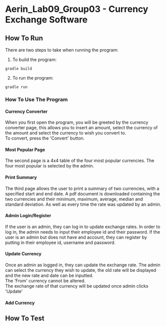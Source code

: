 # Aerin_Lab09_Group03 - Currency Exchange Software

## How To Run
There are two steps to take when running the program:
1. To build the program:
```
gradle build
```
2. To run the program:
```
gradle run
```

### How To Use The Program
#### Currency Converter
When you first open the program, you will be greeted by the currency converter page, this allows you to insert an amount, select the currency of the amount and select the currency to wish you convert to.\
To convert, press the 'Convert' button.

#### Most Popular Page
The second page is a 4x4 table of the four most popular currencies. The four most popular is selected by the admin.

#### Print Summary
The third page allows the user to print a summary of two currencies, with a specified start and end date. A pdf document is downloaded containing the two currencies and their minimum, maximum, average, median and standard deviation. As well as every time the rate was updated by an admin.

#### Admin Login/Register
If the user is an admin, they can log in to update exchange rates. In order to log in, the admin needs to input their employee id and their password. If the user is an admin but does not have and account, they can register by putting in their employee id, username and password.

#### Update Currency
Once an admin as logged in, they can update the exchange rate. The admin can select the currency they wish to update, the old rate will be displayed and the new rate and date can be inputted.\
The 'From' currency cannot be altered.\
The exchange rate of that currency will be updated once admin clicks 'Update'

#### Add Currency


## How To Test


